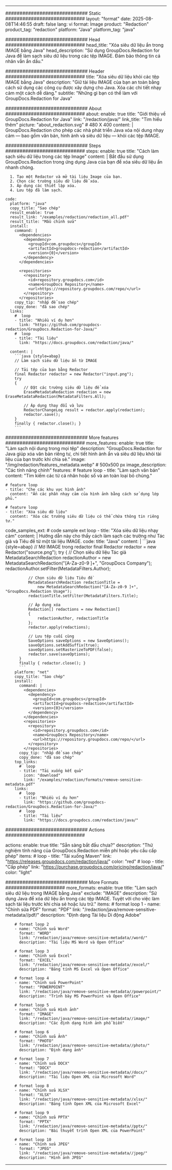 
---
############################# Static ############################
layout: "format"
date:  2025-08-08T14:46:55
draft: false
lang: vi
format: Image
product: "Redaction"
product_tag: "redaction"
platform: "Java"
platform_tag: "java"

############################# Head ############################
head_title: "Xóa siêu dữ liệu ẩn trong IMAGE bằng Java"
head_description: "Sử dụng GroupDocs.Redaction for Java để làm sạch siêu dữ liệu trong các tệp IMAGE. Đảm bảo thông tin cá nhân vẫn ẩn dấu."

############################# Header ############################
title: "Xóa siêu dữ liệu khỏi các tệp IMAGE bằng Java" 
description: "Giữ tài liệu IMAGE của bạn an toàn bằng cách sử dụng các công cụ được xây dựng cho Java. Xóa các chi tiết nhạy cảm một cách dễ dàng."
subtitle: "Những gì bạn có thể làm với GroupDocs.Redaction for Java" 

############################# About ############################
about:
    enable: true
    title: "Giới thiệu về GroupDocs.Redaction for Java"
    link: "/redaction/java/"
    link_title: "Tìm hiểu thêm"
    picture: "about_redaction.svg" # 480 X 400
    content: |
       GroupDocs.Redaction cho phép các nhà phát triển Java xóa nội dung nhạy cảm — bao gồm văn bản, hình ảnh và siêu dữ liệu — khỏi các tệp IMAGE.

############################# Steps ############################
steps:
    enable: true
    title: "Cách làm sạch siêu dữ liệu trong các tệp Image"
    content: |
      Bắt đầu sử dụng GroupDocs.Redaction trong ứng dụng Java của bạn để xóa siêu dữ liệu ẩn nhanh chóng.
      
      1. Tạo một Redactor và mở tài liệu Image của bạn.
      2. Chọn các trường siêu dữ liệu để xóa.
      3. Áp dụng các thiết lập xóa.
      4. Lưu tệp đã làm sạch.
   
    code:
      platform: "java"
      copy_title: "Sao chép"
      result_enable: true
      result_link: "/examples/redaction/redaction_all.pdf"
      result_title: "Mẫu chỉnh sửa"
      install:
        command: |
          <dependencies>
            <dependency>
              <groupId>com.groupdocs</groupId>
              <artifactId>groupdocs-redaction</artifactId>
              <version>{0}</version>
            </dependency>
          </dependencies>

          <repositories>
            <repository>
              <id>repository.groupdocs.com</id>
              <name>GroupDocs Repository</name>
              <url>https://repository.groupdocs.com/repo/</url>
            </repository>
          </repositories>
        copy_tip: "nhấp để sao chép"
        copy_done: "đã sao chép"
      links:
        #  loop
        - title: "Nhiều ví dụ hơn"
          link: "https://github.com/groupdocs-redaction/GroupDocs.Redaction-for-Java/"
        #  loop
        - title: "Tài liệu"
          link: "https://docs.groupdocs.com/redaction/java/"
          
      content: |
        ```java {style=abap}
        // Làm sạch siêu dữ liệu ẩn từ IMAGE

        // Tải tệp của bạn bằng Redactor
        final Redactor redactor = new Redactor("input.png");
        try
        {
            // Đặt các trường siêu dữ liệu để xóa
            EraseMetadataRedaction redaction = new EraseMetadataRedaction(MetadataFilters.All);

            // Áp dụng thay đổi và lưu
            RedactorChangeLog result = redactor.apply(redaction);
            redactor.save();
        }
        finally { redactor.close(); }
        ```            


############################# More features ############################
more_features:
  enable: true
  title: "Làm sạch nội dung trong mọi tệp"
  description: "GroupDocs.Redaction for Java giúp xóa văn bản riêng tư, chi tiết hình ảnh ẩn và siêu dữ liệu khỏi tài liệu của bạn trước khi chia sẻ."
  image: "/img/redaction/features_metadata.webp" # 500x500 px
  image_description: "Các tính năng chính"
  features:
    # feature loop
    - title: "Làm sạch văn bản"
      content: "Tìm kiếm các từ cá nhân hoặc số và an toàn loại bỏ chúng."

    # feature loop
    - title: "Che các khu vực hình ảnh"
      content: "Ẩn các phần nhạy cảm của hình ảnh bằng cách sử dụng lớp phủ."

    # feature loop
    - title: "Xóa siêu dữ liệu"
      content: "Xóa các trường siêu dữ liệu có thể chứa thông tin riêng tư."
      
  code_samples_ext:
    # code sample ext loop
    - title: "Xóa siêu dữ liệu nhạy cảm"
      content: |
        Hướng dẫn này cho thấy cách làm sạch các trường như Tác giả và Tiêu đề từ một tài liệu IMAGE.
      code:
        title: "Java"
        content: |
          ```java {style=abap}
          //  Mở IMAGE trong redactor
          final Redactor redactor = new Redactor("source.png");
          try
          {
              // Chọn siêu dữ liệu Tác giả
              MetadataSearchRedaction redactionAuthor = 
                  new MetadataSearchRedaction("[A-Za-z0-9 ]+", "GroupDocs Company");
              redactionAuthor.setFilter(MetadataFilters.Author);

              // Chọn siêu dữ liệu Tiêu đề
              MetadataSearchRedaction redactionTitle = 
                  new MetadataSearchRedaction("[A-Za-z0-9 ]+", "GroupDocs.Redaction Usage");
              redactionTitle.setFilter(MetadataFilters.Title);

              // Áp dụng xóa
              Redaction[] redactions = new Redaction[]
              {
                  redactionAuthor, redactionTitle
              };
              redactor.apply(redactions);

              // Lưu tệp cuối cùng
              SaveOptions saveOptions = new SaveOptions();
              saveOptions.setAddSuffix(true);
              saveOptions.setRasterizeToPDF(false);
              redactor.save(saveOptions);
          }
          finally { redactor.close(); }
          ```
        platform: "net"
        copy_title: "Sao chép"
        install:
          command: |
            <dependencies>
              <dependency>
                <groupId>com.groupdocs</groupId>
                <artifactId>groupdocs-redaction</artifactId>
                <version>{0}</version>
              </dependency>
            </dependencies>
            <repositories>
              <repository>
                <id>repository.groupdocs.com</id>
                <name>GroupDocs Repository</name>
                <url>https://repository.groupdocs.com/repo/</url>
              </repository>
            </repositories>
          copy_tip: "nhấp để sao chép"
          copy_done: "đã sao chép"
        top_links:
          #  loop
          - title: "Tải xuống kết quả"
            icon: "download"
            link: "/examples/redaction/formats/remove-sensitive-metadata.pdf"
        links:
          #  loop
          - title: "Nhiều ví dụ hơn"
            link: "https://github.com/groupdocs-redaction/GroupDocs.Redaction-for-Java/"
          #  loop
          - title: "Tài liệu"
            link: "https://docs.groupdocs.com/redaction/java/"


############################# Actions ############################

actions:
  enable: true
  title: "Sẵn sàng bắt đầu chưa?"
  description: "Thử nghiệm tính năng của GroupDocs.Redaction miễn phí hoặc yêu cầu cấp phép"
  items:
    #  loop
    - title: "Tải xuống Maven"
      link: "https://releases.groupdocs.com/redaction/java/"
      color: "red"
        #  loop
    - title: "Cấp phép"
      link: "https://purchase.groupdocs.com/pricing/redaction/java/"
      color: "light"


############################# More Formats #####################
more_formats:
    enable: true
    title: "Làm sạch siêu dữ liệu trong IMAGE bằng Java"
    exclude: "IMAGE"
    description: "Sử dụng Java để xóa dữ liệu ẩn trong các tệp IMAGE. Tuyệt vời cho việc làm sạch tài liệu trước khi chia sẻ hoặc lưu trữ."
    items: 
        # format loop 1
        - name: "Chỉnh sửa PDF"
          format: "PDF"
          link: "/redaction/java/remove-sensitive-metadata//pdf/"
          description: "Định dạng Tài liệu Di động Adobe"

        # format loop 2
        - name: "Chỉnh sửa Word"
          format: "WORD"
          link: "/redaction/java/remove-sensitive-metadata//word/"
          description: "Tài liệu MS Word và Open Office"
          
        # format loop 3
        - name: "Chỉnh sửa Excel"
          format: "EXCEL"
          link: "/redaction/java/remove-sensitive-metadata//excel/"
          description: "Bảng tính MS Excel và Open Office"

        # format loop 4
        - name: "Chỉnh sửa PowerPoint"
          format: "POWERPOINT"
          link: "/redaction/java/remove-sensitive-metadata//powerpoint/"
          description: "Trình bày MS PowerPoint và Open Office"

        # format loop 5
        - name: "Chỉnh sửa Hình ảnh"
          format: "IMAGE"
          link: "/redaction/java/remove-sensitive-metadata//image/"
          description: "Các định dạng hình ảnh phổ biến"

        # format loop 6
        - name: "Chỉnh sửa Ảnh"
          format: "PHOTO"
          link: "/redaction/java/remove-sensitive-metadata//photo/"
          description: "Định dạng ảnh"

        # format loop 7
        - name: "Chỉnh sửa DOCX"
          format: "DOCX"
          link: "/redaction/java/remove-sensitive-metadata//docx/"
          description: "Tài liệu Open XML của Microsoft Word"
          
        # format loop 8
        - name: "Chỉnh sửa XLSX"
          format: "XLSX"
          link: "/redaction/java/remove-sensitive-metadata//xlsx/"
          description: "Bảng tính Open XML của Microsoft Excel"
          
        # format loop 9
        - name: "Chỉnh sửa PPTX"
          format: "PPTX"
          link: "/redaction/java/remove-sensitive-metadata//pptx/"
          description: "Bài thuyết trình Open XML của PowerPoint"

        # format loop 10
        - name: "Chỉnh sửa JPEG"
          format: "JPEG"
          link: "/redaction/java/remove-sensitive-metadata//jpeg/"
          description: "Hình ảnh JPEG"


---